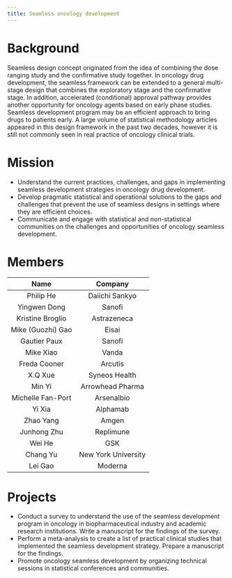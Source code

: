 ```yaml
---
title: Seamless oncology development
---
```


# Background

Seamless design concept originated from the idea of combining the dose ranging study and the confirmative study together. In oncology drug development, the seamless framework can be extended to a general multi-stage design that combines the exploratory stage and the confirmative stage. 
In addition, accelerated (conditional) approval pathway provides another opportunity for oncology agents based on early phase studies. Seamless development program may be an efficient approach to bring drugs to patients early. A large volume of statistical methodology articles appeared in this design framework in the past two decades, however it is still not commonly seen in real practice of oncology clinical trials.

# Mission

- Understand the current practices, challenges, and gaps in implementing seamless development strategies in oncology drug development.
- Develop pragmatic statistical and operational solutions to the gaps and challenges that prevent the use of seamless designs in settings where they are efficient choices. 
- Communicate and engage with statistical and non-statistical communities on the challenges and opportunities of oncology seamless development.

# Members

|        Name        |       Company        |
|:------------------:|:--------------------:|
|     Philip He      |    Daiichi Sankyo    |
|    Yingwen Dong    |        Sanofi        |
|  Kristine Broglio  |     Astrazeneca      |
| Mike (Guozhi) Gao  |        Eisai         |
|   Gautier Paux     |        Sanofi        |
|     Mike Xiao      |        Vanda         |
|    Freda Cooner    |       Arcutis        |
|      X.Q Xue       |    Syneos Health     |
|       Min Yi       |   Arrowhead Pharma   |
| Michelle Fan-Port  |      Arsenalbio      |
|       Yi Xia       |       Alphamab       |
|     Zhao Yang      |        Amgen         |
|    Junhong Zhu     |      Replimune       |
|       Wei He       |         GSK          |
|      Chang Yu      | New York University  |
|      Lei Gao       |       Moderna        |

# Projects

- Conduct a survey to understand the use of the seamless development program in oncology in biopharmaceutical industry and academic research institutions. Write a manuscript for the findings of the survey. 
- Perform a meta-analysis to create a list of practical clinical studies that implemented the seamless development strategy. Prepare a manuscript for the findings.
- Promote oncology seamless development by organizing technical sessions in statistical conferences and communities.
